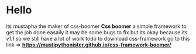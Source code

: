 <h1>Hello</h1>
its mustapha the maker of css-boomer
<strong>Css boomer</strong> a simple framework to get the job done easaily it may be some bugs to fix but its okay because its <i>v1.1</i> so we still have a lot of work todo
to download css-framework go to this link => <strong><a href="https://mustipythonister.github.io/css-framework-boomer/">https://mustipythonister.github.io/css-framework-boomer/</a></strong>
